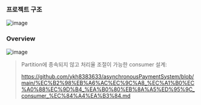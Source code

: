 ### 프로젝트 구조 
![image](https://github.com/ykh8383633/asynchronousPaymentSystem/assets/86603009/97818310-d3ba-4dc8-9a91-d2e99080f80a)
### Overview
![image](https://github.com/ykh8383633/asynchronousPaymentSystem/assets/86603009/57f2e11f-c77e-4af5-abaf-b8e1eb4083cd)

> Partition에 종속되지 않고 처리율 조절이 가능한 consumer 설계: <p/>
> https://github.com/ykh8383633/asynchronousPaymentSystem/blob/main/%EC%B2%98%EB%A6%AC%EC%9C%A8_%EC%A1%B0%EC%A0%88%EC%9D%B4_%EA%B0%80%EB%8A%A5%ED%95%9C_consumer_%EC%84%A4%EA%B3%84.md